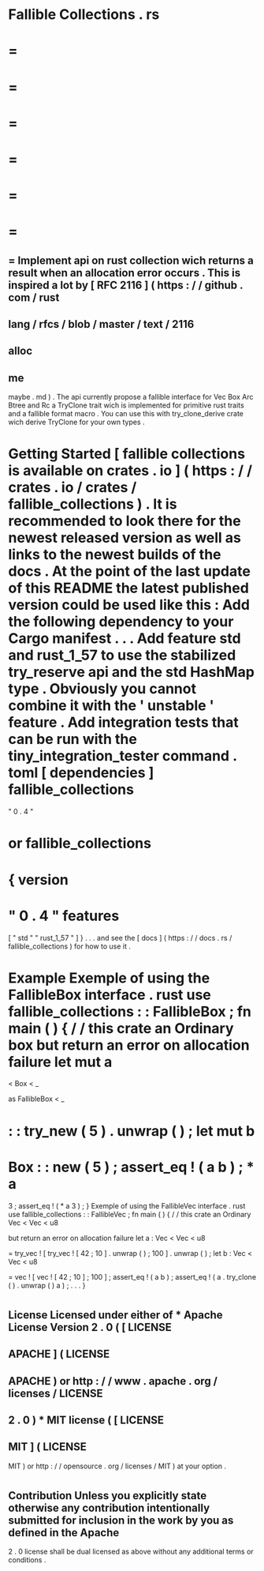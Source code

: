 Fallible
Collections
.
rs
=
=
=
=
=
=
=
=
=
=
=
=
=
=
Implement
api
on
rust
collection
wich
returns
a
result
when
an
allocation
error
occurs
.
This
is
inspired
a
lot
by
[
RFC
2116
]
(
https
:
/
/
github
.
com
/
rust
-
lang
/
rfcs
/
blob
/
master
/
text
/
2116
-
alloc
-
me
-
maybe
.
md
)
.
The
api
currently
propose
a
fallible
interface
for
Vec
Box
Arc
Btree
and
Rc
a
TryClone
trait
wich
is
implemented
for
primitive
rust
traits
and
a
fallible
format
macro
.
You
can
use
this
with
try_clone_derive
crate
wich
derive
TryClone
for
your
own
types
.
#
Getting
Started
[
fallible
collections
is
available
on
crates
.
io
]
(
https
:
/
/
crates
.
io
/
crates
/
fallible_collections
)
.
It
is
recommended
to
look
there
for
the
newest
released
version
as
well
as
links
to
the
newest
builds
of
the
docs
.
At
the
point
of
the
last
update
of
this
README
the
latest
published
version
could
be
used
like
this
:
Add
the
following
dependency
to
your
Cargo
manifest
.
.
.
Add
feature
std
and
rust_1_57
to
use
the
stabilized
try_reserve
api
and
the
std
HashMap
type
.
Obviously
you
cannot
combine
it
with
the
'
unstable
'
feature
.
Add
integration
tests
that
can
be
run
with
the
tiny_integration_tester
command
.
toml
[
dependencies
]
fallible_collections
=
"
0
.
4
"
#
or
fallible_collections
=
{
version
=
"
0
.
4
"
features
=
[
"
std
"
"
rust_1_57
"
]
}
.
.
.
and
see
the
[
docs
]
(
https
:
/
/
docs
.
rs
/
fallible_collections
)
for
how
to
use
it
.
#
Example
Exemple
of
using
the
FallibleBox
interface
.
rust
use
fallible_collections
:
:
FallibleBox
;
fn
main
(
)
{
/
/
this
crate
an
Ordinary
box
but
return
an
error
on
allocation
failure
let
mut
a
=
<
Box
<
_
>
as
FallibleBox
<
_
>
>
:
:
try_new
(
5
)
.
unwrap
(
)
;
let
mut
b
=
Box
:
:
new
(
5
)
;
assert_eq
!
(
a
b
)
;
*
a
=
3
;
assert_eq
!
(
*
a
3
)
;
}
Exemple
of
using
the
FallibleVec
interface
.
rust
use
fallible_collections
:
:
FallibleVec
;
fn
main
(
)
{
/
/
this
crate
an
Ordinary
Vec
<
Vec
<
u8
>
>
but
return
an
error
on
allocation
failure
let
a
:
Vec
<
Vec
<
u8
>
>
=
try_vec
!
[
try_vec
!
[
42
;
10
]
.
unwrap
(
)
;
100
]
.
unwrap
(
)
;
let
b
:
Vec
<
Vec
<
u8
>
>
=
vec
!
[
vec
!
[
42
;
10
]
;
100
]
;
assert_eq
!
(
a
b
)
;
assert_eq
!
(
a
.
try_clone
(
)
.
unwrap
(
)
a
)
;
.
.
.
}
#
#
License
Licensed
under
either
of
*
Apache
License
Version
2
.
0
(
[
LICENSE
-
APACHE
]
(
LICENSE
-
APACHE
)
or
http
:
/
/
www
.
apache
.
org
/
licenses
/
LICENSE
-
2
.
0
)
*
MIT
license
(
[
LICENSE
-
MIT
]
(
LICENSE
-
MIT
)
or
http
:
/
/
opensource
.
org
/
licenses
/
MIT
)
at
your
option
.
#
#
#
Contribution
Unless
you
explicitly
state
otherwise
any
contribution
intentionally
submitted
for
inclusion
in
the
work
by
you
as
defined
in
the
Apache
-
2
.
0
license
shall
be
dual
licensed
as
above
without
any
additional
terms
or
conditions
.
